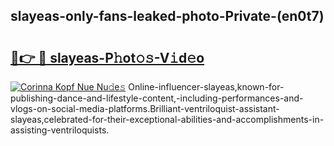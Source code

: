 ## slayeas-only-fans​-leaked-photo​-Private-(en0t7)


# <h2><a href="https://mediaupload.pro?title=slayeas&ref=git">🔗👉 🔴 slayeas-P𝚑ot𝚘𝚜-V𝚒d𝚎o</a></h2>

[![Corinna Kopf Nue Nu𝚍e𝚜](https://i.imgur.com/0qMVB7G.gif)](https://mediaupload.pro?title=slayeas&ref=git)
Online-influencer-slayeas,known-for-publishing-dance-and-lifestyle-content,-including-performances-and-vlogs-on-social-media-platforms.Brilliant-ventriloquist-assistant-slayeas,celebrated-for-their-exceptional-abilities-and-accomplishments-in-assisting-ventriloquists.  